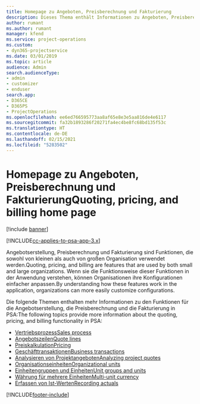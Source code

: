 ```yaml
---
title: Homepage zu Angeboten, Preisberechnung und Fakturierung
description: Dieses Thema enthält Informationen zu Angeboten, Preisberechnung und Fakturierung.
author: rumant
ms.author: rumant
manager: kfend
ms.service: project-operations
ms.custom:
- dyn365-projectservice
ms.date: 03/01/2019
ms.topic: article
audience: Admin
search.audienceType:
- admin
- customizer
- enduser
search.app:
- D365CE
- D365PS
- ProjectOperations
ms.openlocfilehash: ee6ed766595773aa8af65e8e3e5aa816de4e6117
ms.sourcegitcommit: fa32b1893286f20271fa4ec4be8fc68bd135f53c
ms.translationtype: HT
ms.contentlocale: de-DE
ms.lasthandoff: 02/15/2021
ms.locfileid: "5283502"
---
```

# <a name="quoting-pricing-and-billing-home-page"></a><span data-ttu-id="c77dc-103">Homepage zu Angeboten, Preisberechnung und Fakturierung</span><span class="sxs-lookup"><span data-stu-id="c77dc-103">Quoting, pricing, and billing home page</span></span>

[!include [banner](../includes/psa-now-project-operations.md)]

[!INCLUDE[cc-applies-to-psa-app-3.x](../includes/cc-applies-to-psa-app-3x.md)]

<span data-ttu-id="c77dc-104">Angebotserstellung, Preisberechnung und Fakturierung sind Funktionen, die sowohl von kleinen als auch von großen Organisation verwendet werden.</span><span class="sxs-lookup"><span data-stu-id="c77dc-104">Quoting, pricing, and billing are features that are used by both small and large organizations.</span></span> <span data-ttu-id="c77dc-105">Wenn sie die Funktionsweise dieser Funktionen in der Anwendung verstehen, können Organisationen ihre Konfigurationen einfacher anpassen.</span><span class="sxs-lookup"><span data-stu-id="c77dc-105">By understanding how these features work in the application, organizations can more easily customize configurations.</span></span>

<span data-ttu-id="c77dc-106">Die folgende Themen enthalten mehr Informationen zu den Funktionen für die Angebotserstellung, die Preisberechnung und die Fakturierung in PSA:</span><span class="sxs-lookup"><span data-stu-id="c77dc-106">The following topics provide more information about the quoting, pricing, and billing functionality in PSA:</span></span>

- [<span data-ttu-id="c77dc-107">Vertriebsprozess</span><span class="sxs-lookup"><span data-stu-id="c77dc-107">Sales process</span></span>](basic-sales-process.md)
- [<span data-ttu-id="c77dc-108">Angebotszeilen</span><span class="sxs-lookup"><span data-stu-id="c77dc-108">Quote lines</span></span>](basic-quote-lines.md)
- [<span data-ttu-id="c77dc-109">Preiskalkulation</span><span class="sxs-lookup"><span data-stu-id="c77dc-109">Pricing</span></span>](basic-pricing.md)
- [<span data-ttu-id="c77dc-110">Geschäfttransaktionen</span><span class="sxs-lookup"><span data-stu-id="c77dc-110">Business transactions</span></span>](basic-business-transactions.md)
- [<span data-ttu-id="c77dc-111">Analysieren von Projektangeboten</span><span class="sxs-lookup"><span data-stu-id="c77dc-111">Analyzing project quotes</span></span>](basic-analyzing-quotes.md)
- [<span data-ttu-id="c77dc-112">Organisationseinheiten</span><span class="sxs-lookup"><span data-stu-id="c77dc-112">Organizational units</span></span>](advanced-organizational.md)
- [<span data-ttu-id="c77dc-113">Einheitengruppen und Einheiten</span><span class="sxs-lookup"><span data-stu-id="c77dc-113">Unit groups and units</span></span>](advanced-units.md)
- [<span data-ttu-id="c77dc-114">Währung für mehrere Einheiten</span><span class="sxs-lookup"><span data-stu-id="c77dc-114">Multi-unit currency</span></span>](advanced-currency.md)
- [<span data-ttu-id="c77dc-115">Erfassen von Ist-Werten</span><span class="sxs-lookup"><span data-stu-id="c77dc-115">Recording actuals</span></span>](advanced-actuals.md)


[!INCLUDE[footer-include](../includes/footer-banner.md)]
